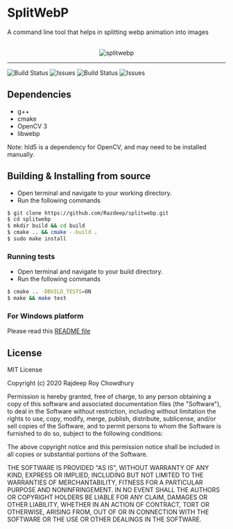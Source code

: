 # SplitWebP

A command line tool that helps in splitting webp animation into images

<br/>
<div align="center">
    <img src="./assets/splitwebp_logo.png" alt="splitwebp">
</div>
<hr>

![Build Status](https://github.com/Razdeep/splitwebp/workflows/CMake/badge.svg)
![Issues](https://img.shields.io/github/license/Razdeep/splitwebp?style=plastic)
![Build Status](https://img.shields.io/github/stars/Razdeep/splitwebp?style=plastic)
![Issues](https://img.shields.io/github/issues/Razdeep/splitwebp?style=plastic)

## Dependencies
 - g++
 - cmake
 - OpenCV 3
 - libwebp

Note: hld5 is a dependency for OpenCV, and may need to be installed manually.

## Building & Installing from source
 - Open terminal and navigate to your working directory.
 - Run the following commands
 ```bash
 $ git clone https://github.com/Razdeep/splitwebp.git
 $ cd splitwebp
 $ mkdir build && cd build
 $ cmake .. && cmake --build .
 $ sudo make install
 ```

### Running tests

 - Open terminal and navigate to your build directory.
 - Run the following commands
 ```bash
 $ cmake .. -DBUILD_TESTS=ON
 $ make && make test
 ```
 
### For Windows platform

Please read this [README file](/docs/README-windows.md)

## License

MIT License

Copyright (c) 2020 Rajdeep Roy Chowdhury

Permission is hereby granted, free of charge, to any person obtaining a copy
of this software and associated documentation files (the "Software"), to deal
in the Software without restriction, including without limitation the rights
to use, copy, modify, merge, publish, distribute, sublicense, and/or sell
copies of the Software, and to permit persons to whom the Software is
furnished to do so, subject to the following conditions:

The above copyright notice and this permission notice shall be included in all
copies or substantial portions of the Software.

THE SOFTWARE IS PROVIDED "AS IS", WITHOUT WARRANTY OF ANY KIND, EXPRESS OR
IMPLIED, INCLUDING BUT NOT LIMITED TO THE WARRANTIES OF MERCHANTABILITY,
FITNESS FOR A PARTICULAR PURPOSE AND NONINFRINGEMENT. IN NO EVENT SHALL THE
AUTHORS OR COPYRIGHT HOLDERS BE LIABLE FOR ANY CLAIM, DAMAGES OR OTHER
LIABILITY, WHETHER IN AN ACTION OF CONTRACT, TORT OR OTHERWISE, ARISING FROM,
OUT OF OR IN CONNECTION WITH THE SOFTWARE OR THE USE OR OTHER DEALINGS IN THE
SOFTWARE.
